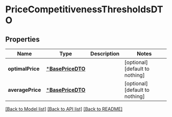 # PriceCompetitivenessThresholdsDTO


## Properties
Name | Type | Description | Notes
------------ | ------------- | ------------- | -------------
**optimalPrice** | [***BasePriceDTO**](BasePriceDTO.md) |  | [optional] [default to nothing]
**averagePrice** | [***BasePriceDTO**](BasePriceDTO.md) |  | [optional] [default to nothing]


[[Back to Model list]](../README.md#models) [[Back to API list]](../README.md#api-endpoints) [[Back to README]](../README.md)


